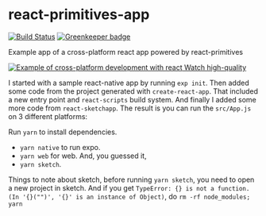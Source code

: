 # react-primitives-app 
[![Build Status](https://travis-ci.org/Hermanya/react-primitives-app.svg?branch=master)](https://travis-ci.org/Hermanya/react-primitives-app) [![Greenkeeper badge](https://badges.greenkeeper.io/Hermanya/react-primitives-app.svg)](https://greenkeeper.io/)

Example app of a cross-platform react app powered by react-primitives

[![Example of cross-platform development with react](https://media.giphy.com/media/3o7WIATolBTJDaibbW/giphy.gif)
Watch high-quality](https://media.giphy.com/media/3o7WIATolBTJDaibbW/giphy-hd.mp4)

I started with a sample react-native app by running `exp init`. 
Then added some code from the project generated with `create-react-app`. 
That included a new entry point and `react-scripts` build system. 
And finally I added some more code from `react-sketchapp`.
The result is you can run the `src/App.js` on 3 different platforms:

Run `yarn` to install dependencies.
- `yarn native` to run expo. 
- `yarn web` for web. And, you guessed it, 
- `yarn sketch`.

Things to note about sketch, before running `yarn sketch`, you need to open a new project in sketch.
And if you get `TypeError: {} is not a function. (In '{}("")', '{}' is an instance of Object)`, do `rm -rf node_modules; yarn`
